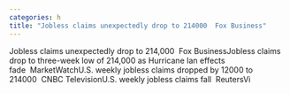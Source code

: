 ```yaml
---
categories: h
title: "Jobless claims unexpectedly drop to 214000  Fox Business"
---
```

Jobless claims unexpectedly drop to 214,000&nbsp;&nbsp;Fox BusinessJobless claims drop to three-week low of 214,000 as Hurricane Ian effects fade&nbsp;&nbsp;MarketWatchU.S. weekly jobless claims dropped by 12000 to 214000&nbsp;&nbsp;CNBC TelevisionU.S. weekly jobless claims fall&nbsp;&nbsp;ReutersVi
